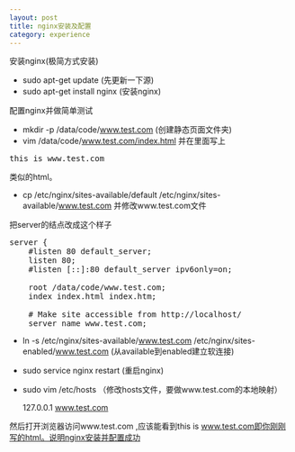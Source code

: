 ```yaml
---
layout: post
title: nginx安装及配置
category: experience
---
```


安装nginx(极简方式安装)

* sudo apt-get update (先更新一下源)
* sudo apt-get install nginx (安装nginx)

配置nginx并做简单测试

* mkdir -p /data/code/www.test.com (创建静态页面文件夹)
* vim /data/code/www.test.com/index.html 并在里面写上
<pre>
<html>this is www.test.com</html>
</pre>
类似的html。

* cp /etc/nginx/sites-available/default /etc/nginx/sites-available/www.test.com 并修改www.test.com文件

把server的结点改成这个样子
<pre>
server {
	#listen 80 default_server;
	listen 80;
	#listen [::]:80 default_server ipv6only=on;

	root /data/code/www.test.com;
	index index.html index.htm;

	# Make site accessible from http://localhost/
	server_name www.test.com;
</pre>

* ln -s /etc/nginx/sites-available/www.test.com /etc/nginx/sites-enabled/www.test.com (从available到enabled建立软连接)
* sudo service nginx restart (重启nginx)
* sudo vim /etc/hosts （修改hosts文件，要做www.test.com的本地映射）

	127.0.0.1   www.test.com

然后打开浏览器访问www.test.com ,应该能看到this is www.test.com即你刚刚写的html。说明nginx安装并配置成功